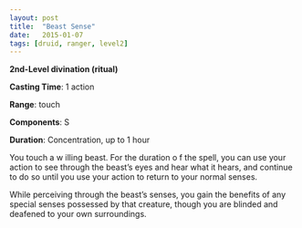 ```yaml
---
layout: post
title:  "Beast Sense"
date:   2015-01-07
tags: [druid, ranger, level2]
---
```


**2nd-Level divination (ritual)**

**Casting Time**: 1 action

**Range**: touch

**Components**: S

**Duration**: Concentration, up to 1 hour

You touch a w illing beast. For the duration o f the spell, you can use your action to see through the beast’s eyes and hear what it hears, and continue to do so until you use your action to return to your normal senses.

While perceiving through the beast’s senses, you gain the benefits of any special senses possessed by that creature, though you are blinded and deafened to your own surroundings.

